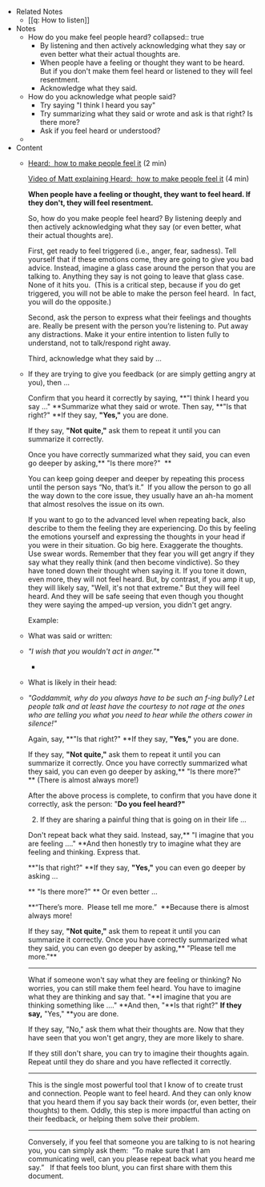 - Related Notes
	- [[q: How to listen]]
- Notes
	- How do you make feel people heard?
	  collapsed:: true
		- By listening and then actively acknowledging what they say or even better what their actual thoughts are.
		- When people have a feeling or thought they want to be heard. But if you don't make them feel heard or listened to they will feel resentment.
		- Acknowledge what they said.
	- How do you acknowledge what people said?
		- Try saying "I think I heard you say"
		- Try summarizing what they said or wrote and ask is that right? Is there more?
		- Ask if you feel heard or understood?
	-
- Content
	- [Heard:  how to make people feel it](https://docs.google.com/document/d/1NiCEEUO2-38pIVGM7nrnpGRykbbtv2xuqLoKW50ZzLw/edit) (2 min)
	  
	  [Video of Matt explaining Heard:  how to make people feel it](https://www.loom.com/share/feeba671003f4ec88a3ab2bdb06f1c6a) (4 min)
	  
	  **When people have a feeling or thought, they want to feel heard. If they don't, they will feel resentment.**
	  
	  So, how do you make people feel heard? By listening deeply and then actively acknowledging what they say (or even better, what their actual thoughts are).
	  
	  First, get ready to feel triggered (i.e., anger, fear, sadness). Tell yourself that if these emotions come, they are going to give you bad advice. Instead, imagine a glass case around the person that you are talking to. Anything they say is not going to leave that glass case. None of it hits you.  (This is a critical step, because if you do get triggered, you will not be able to make the person feel heard.  In fact, you will do the opposite.)
	  
	  Second, ask the person to express what their feelings and thoughts are. Really be present with the person you’re listening to. Put away any distractions. Make it your entire intention to listen fully to understand, not to talk/respond right away.
	  
	  Third, acknowledge what they said by …
	- If they are trying to give you feedback (or are simply getting angry at you), then ...
	  
	  Confirm that you heard it correctly by saying, **"I think I heard you say …" **Summarize what they said or wrote. Then say, **"Is that right?" **If they say, **"Yes,"** you are done. 
	  
	  If they say, **"Not quite,"** ask them to repeat it until you can summarize it correctly. 
	  
	  Once you have correctly summarized what they said, you can even go deeper by asking,** "Is there more?"  **
	  
	  You can keep going deeper and deeper by repeating this process until the person says “No, that’s it.”  If you allow the person to go all the way down to the core issue, they usually have an ah-ha moment that almost resolves the issue on its own.
	  
	  If you want to go to the advanced level when repeating back, also describe to them the feeling they are experiencing. Do this by feeling the emotions yourself and expressing the thoughts in your head if you were in their situation. Go big here. Exaggerate the thoughts. Use swear words. Remember that they fear you will get angry if they say what they really think (and then become vindictive). So they have toned down their thought when saying it. If you tone it down, even more, they will not feel heard. But, by contrast, if you amp it up, they will likely say, "Well, it's not that extreme." But they will feel heard. And they will be safe seeing that even though you thought they were saying the amped-up version, you didn't get angry.
	  
	  Example:
	- What was said or written:
	- *"I wish that you wouldn't act in anger."**
	  
	  *
	- What is likely in their head:
	- *"Goddammit, why do you always have to be such an f-ing bully? Let people talk and at least have the courtesy to not rage at the ones who are telling you what you need to hear while the others cower in silence!"*
	  
	  Again, say, **"Is that right?" **If they say, **"Yes,"** you are done. 
	  
	  If they say, **"Not quite,"** ask them to repeat it until you can summarize it correctly. Once you have correctly summarized what they said, you can even go deeper by asking,** "Is there more?" ** (There is almost always more!)
	  
	  After the above process is complete, to confirm that you have done it correctly, ask the person: "**Do you feel heard?"**
	  
	  	2. If they are sharing a painful thing that is going on in their life ...
	  
	  Don't repeat back what they said. Instead, say,** "I imagine that you are feeling …." **And then honestly try to imagine what they are feeling and thinking. Express that. 
	  
	  **"Is that right?" **If they say, **"Yes,"** you can even go deeper by asking …
	  
	  ** "Is there more?" ** Or even better …
	  
	  **“There’s more.  Please tell me more.”  **Because there is almost always more! 
	  
	  If they say, **"Not quite,"** ask them to repeat it until you can summarize it correctly. Once you have correctly summarized what they said, you can even go deeper by asking,** "Please tell me more."**
	  
	  
	  ---
	  
	  What if someone won't say what they are feeling or thinking? No worries, you can still make them feel heard. You have to imagine what they are thinking and say that. "**I imagine that you are thinking something like …." **And then, "**Is that right?" **If they say,** "Yes," **you are done.
	  
	  If they say, "No," ask them what their thoughts are. Now that they have seen that you won't get angry, they are more likely to share. 
	  
	  If they still don't share, you can try to imagine their thoughts again. Repeat until they do share and you have reflected it correctly.
	  
	  ---
	  
	  This is the single most powerful tool that I know of to create trust and connection. People want to feel heard. And they can only know that you heard them if you say back their words (or, even better, their thoughts) to them. Oddly, this step is more impactful than acting on their feedback, or helping them solve their problem.
	  
	  ---
	  
	  Conversely, if you feel that someone you are talking to is not hearing you, you can simply ask them:  “To make sure that I am communicating well, can you please repeat back what you heard me say.”   If that feels too blunt, you can first share with them this document.